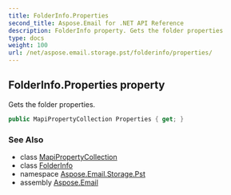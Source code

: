 ```yaml
---
title: FolderInfo.Properties
second_title: Aspose.Email for .NET API Reference
description: FolderInfo property. Gets the folder properties
type: docs
weight: 100
url: /net/aspose.email.storage.pst/folderinfo/properties/
---
```

## FolderInfo.Properties property

Gets the folder properties.

```csharp
public MapiPropertyCollection Properties { get; }
```

### See Also

* class [MapiPropertyCollection](../../../aspose.email.mapi/mapipropertycollection/)
* class [FolderInfo](../)
* namespace [Aspose.Email.Storage.Pst](../../folderinfo/)
* assembly [Aspose.Email](../../../)



